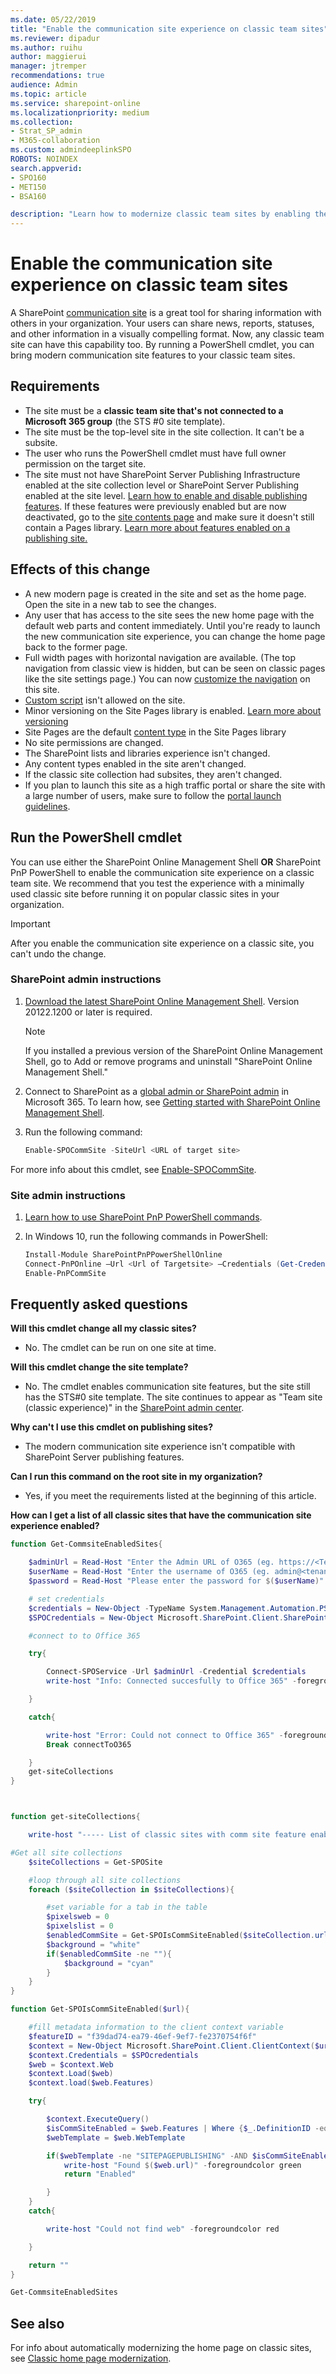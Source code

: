 ```yaml
---
ms.date: 05/22/2019
title: "Enable the communication site experience on classic team sites"
ms.reviewer: dipadur
ms.author: ruihu
author: maggierui
manager: jtremper
recommendations: true
audience: Admin
ms.topic: article
ms.service: sharepoint-online
ms.localizationpriority: medium
ms.collection:
- Strat_SP_admin
- M365-collaboration
ms.custom: admindeeplinkSPO
ROBOTS: NOINDEX
search.appverid:
- SPO160
- MET150
- BSA160

description: "Learn how to modernize classic team sites by enabling the communication site experience."
---
```


# Enable the communication site experience on classic team sites
A SharePoint [communication site](https://support.office.com/en-us/article/94a33429-e580-45c3-a090-5512a8070732) is a great tool for sharing information with others in your organization. Your users can share news, reports, statuses, and other information in a visually compelling format. Now, any classic team site can have this capability too. By running a PowerShell cmdlet, you can bring modern communication site features to your classic team sites.

## Requirements

- The site must be a **classic team site that's not connected to a Microsoft 365 group** (the STS #0 site template).
- The site must be the top-level site in the site collection. It can't be a subsite.
- The user who runs the PowerShell cmdlet must have full owner permission on the target site.
- The site must not have SharePoint Server Publishing Infrastructure enabled at the site collection level or SharePoint Server Publishing enabled at the site level. [Learn how to enable and disable publishing features](https://support.microsoft.com/office/479677a6-8b33-4ac7-907d-071c1c7e4518). If these features were previously enabled but are now deactivated, go to the [site contents page](https://support.microsoft.com/office/ba495c1e-00f4-475d-97c7-b518d546566b) and make sure it doesn't still contain a Pages library. [Learn more about features enabled on a publishing site.](https://support.microsoft.com/office/3ab3810c-3c2c-4361-9d0e-0cbe666ea0b0)

## Effects of this change

- A new modern page is created in the site and set as the home page. Open the site in a new tab to see the changes.
- Any user that has access to the site sees the new home page with the default web parts and content immediately. Until you're ready to launch the new communication site experience, you can change the home page back to the former page.
- Full width pages with horizontal navigation are available. (The top navigation from classic view is hidden, but can be seen on classic pages like the site settings page.) You can now [customize the navigation](https://support.office.com/article/Customize-the-navigation-on-your-SharePoint-site-3cd61ae7-a9ed-4e1e-bf6d-4655f0bf25ca) on this site.
- [Custom script](allow-or-prevent-custom-script.md) isn't allowed on the site.
- Minor versioning on the Site Pages library is enabled. [Learn more about versioning](https://support.microsoft.com/office/0f6cd105-974f-44a4-aadb-43ac5bdfd247)
- Site Pages are the default [content type](https://support.microsoft.com/office/e1277a2e-a1e8-4473-9126-91a0647766e5) in the Site Pages library
- No site permissions are changed.
- The SharePoint lists and libraries experience isn't changed.
- Any content types enabled in the site aren't changed.
- If the classic site collection had subsites, they aren't changed.
- If you plan to launch this site as a high traffic portal or share the site with a large number of users, make sure to follow the [portal launch guidelines](portal-health.md).

## Run the PowerShell cmdlet

You can use either the SharePoint Online Management Shell **OR** SharePoint PnP PowerShell to enable the communication site experience on a classic team site. We recommend that you test the experience with a minimally used classic site before running it on popular classic sites in your organization.

> [!IMPORTANT]
> After you enable the communication site experience on a classic site, you can't undo the change.

### SharePoint admin instructions

1. [Download the latest SharePoint Online Management Shell](https://go.microsoft.com/fwlink/p/?LinkId=255251). Version 20122.1200 or later is required.

    > [!NOTE]
    > If you installed a previous version of the SharePoint Online Management Shell, go to Add or remove programs and uninstall "SharePoint Online Management Shell."

2. Connect to SharePoint as a [global admin or SharePoint admin](./sharepoint-admin-role.md) in Microsoft 365. To learn how, see [Getting started with SharePoint Online Management Shell](/powershell/sharepoint/sharepoint-online/connect-sharepoint-online).

3. Run the following command:

    ```PowerShell
    Enable-SPOCommSite -SiteUrl <URL of target site>
    ```

For more info about this cmdlet, see [Enable-SPOCommSite](/powershell/module/sharepoint-online/Enable-SPOCommSite).

### Site admin instructions

1. [Learn how to use SharePoint PnP PowerShell commands](/powershell/sharepoint/sharepoint-pnp/sharepoint-pnp-cmdlets?view=sharepoint-ps&preserve-view=true).
2. In Windows 10, run the following commands in PowerShell:

    ```PowerShell
    Install-Module SharePointPnPPowerShellOnline
    Connect-PnPOnline –Url <Url of Targetsite> –Credentials (Get-Credential)
    Enable-PnPCommSite
    ```

## Frequently asked questions

**Will this cmdlet change all my classic sites?**

-  No. The cmdlet can be run on one site at time.

**Will this cmdlet change the site template?**

-  No. The cmdlet enables communication site features, but the site still has the STS#0 site template. The site continues to appear as "Team site (classic experience)" in the <a href="https://go.microsoft.com/fwlink/?linkid=2185219" target="_blank">SharePoint admin center</a>.

**Why can't I use this cmdlet on publishing sites?**

- The modern communication site experience isn't compatible with SharePoint Server publishing features.

**Can I run this command on the root site in my organization?**

- Yes, if you meet the requirements listed at the beginning of this article.

**How can I get a list of all classic sites that have the communication site experience enabled?**

```PowerShell
function Get-CommsiteEnabledSites{

    $adminUrl = Read-Host "Enter the Admin URL of O365 (eg. https://<Tenant Name>-admin.sharepoint.com)"
    $userName = Read-Host "Enter the username of O365 (eg. admin@<tenantName>.onmicrosoft.com)"
    $password = Read-Host "Please enter the password for $($userName)" -AsSecureString

    # set credentials
    $credentials = New-Object -TypeName System.Management.Automation.PSCredential -argumentlist $userName, $password
    $SPOCredentials = New-Object Microsoft.SharePoint.Client.SharePointOnlineCredentials($userName, $password)

    #connect to to Office 365

    try{

        Connect-SPOService -Url $adminUrl -Credential $credentials
        write-host "Info: Connected succesfully to Office 365" -foregroundcolor green

    }

    catch{

        write-host "Error: Could not connect to Office 365" -foregroundcolor red
        Break connectToO365

    }
    get-siteCollections
}



function get-siteCollections{

    write-host "----- List of classic sites with comm site feature enabled  -------" -foregroundcolor green

#Get all site collections
    $siteCollections = Get-SPOSite

    #loop through all site collections
    foreach ($siteCollection in $siteCollections){

        #set variable for a tab in the table
        $pixelsweb = 0
        $pixelslist = 0
        $enabledCommSite = Get-SPOIsCommSiteEnabled($siteCollection.url)
        $background = "white"
        if($enabledCommSite -ne ""){
            $background = "cyan"
        }
    }
}

function Get-SPOIsCommSiteEnabled($url){

    #fill metadata information to the client context variable
    $featureID = "f39dad74-ea79-46ef-9ef7-fe2370754f6f"
    $context = New-Object Microsoft.SharePoint.Client.ClientContext($url)
    $context.Credentials = $SPOcredentials
    $web = $context.Web
    $context.Load($web)
    $context.load($web.Features)

    try{

        $context.ExecuteQuery()
        $isCommSiteEnabled = $web.Features | Where {$_.DefinitionID -eq $featureID}
        $webTemplate = $web.WebTemplate

        if($webTemplate -ne "SITEPAGEPUBLISHING" -AND $isCommSiteEnabled){
            write-host "Found $($web.url)" -foregroundcolor green
            return "Enabled"

        }
    }
    catch{

        write-host "Could not find web" -foregroundcolor red

    }

    return ""
}

Get-CommsiteEnabledSites
```

## See also

For info about automatically modernizing the home page on classic sites, see [Classic home page modernization](disable-auto-modernization-classic-home-pages.md).

